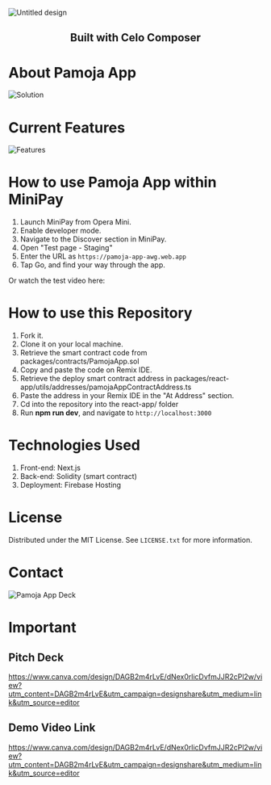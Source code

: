 
![Untitled design](https://github.com/andrewkimjoseph/pamoja-app-awg/assets/91619206/1c6704da-f3b9-47bb-96a8-1e1d734930b8)

<p align="center"> 
 <h2 align="center">Built with Celo Composer</h2>
</p>

# About Pamoja App
![Solution](https://github.com/andrewkimjoseph/pamoja-app-awg/assets/91619206/c6715f37-bb09-4d96-bb53-ec33299a1893)

# Current Features
![Features](https://github.com/andrewkimjoseph/pamoja-app-awg/assets/91619206/8c256050-28a3-4150-878a-9c9fa247c3f2)

# How to use Pamoja App within MiniPay
1. Launch MiniPay from Opera Mini.
2. Enable developer mode.
3. Navigate to the Discover section in MiniPay.
4. Open "Test page - Staging"
5. Enter the URL as `https://pamoja-app-awg.web.app`
6. Tap Go, and find your way through the app.

Or watch the test video here: 

# How to use this Repository
1. Fork it.
2. Clone it on your local machine.
3. Retrieve the smart contract code from packages/contracts/PamojaApp.sol
4. Copy and paste the code on Remix IDE.
5. Retrieve the deploy smart contract address in packages/react-app/utils/addresses/pamojaAppContractAddress.ts
6. Paste the address in your Remix IDE in the "At Address" section.
7. Cd into the repository into the react-app/ folder
8. Run **npm run dev**, and navigate to `http://localhost:3000`

# Technologies Used
1. Front-end: Next.js
2. Back-end: Solidity (smart contract)
3. Deployment: Firebase Hosting


# License
Distributed under the MIT License. See `LICENSE.txt` for more information.

# Contact
![Pamoja App Deck](https://github.com/andrewkimjoseph/pamoja-app-awg/assets/91619206/a9f0a053-6377-4f14-a08b-816ac9fd4731)

# Important
## Pitch Deck
https://www.canva.com/design/DAGB2m4rLvE/dNex0rlicDvfmJJR2cPl2w/view?utm_content=DAGB2m4rLvE&utm_campaign=designshare&utm_medium=link&utm_source=editor
## Demo Video Link
https://www.canva.com/design/DAGB2m4rLvE/dNex0rlicDvfmJJR2cPl2w/view?utm_content=DAGB2m4rLvE&utm_campaign=designshare&utm_medium=link&utm_source=editor
